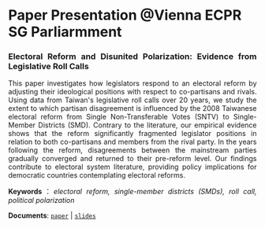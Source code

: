 # Paper Presentation @Vienna ECPR SG Parliarmment




<div style="text-align: justify">

### Electoral Reform and Disunited Polarization: Evidence from Legislative Roll Calls

This paper investigates how legislators respond to an electoral reform by adjusting their ideological positions with respect to co-partisans and rivals. Using data from Taiwan's legislative roll calls over 20 years, we study the extent to which partisan disagreement is influenced by the 2008 Taiwanese electoral reform from Single Non-Transferable Votes (SNTV) to Single-Member Districts (SMD). Contrary to the literature, our empirical evidence shows that the reform significantly fragmented legislator positions in relation to both co-partisans and members from the rival party. In the years following the reform, disagreements between the mainstream parties gradually converged and returned to their pre-reform level. Our findings contribute to electoral system literature, providing policy implications for democratic countries contemplating electoral reforms.

**Keywords**：*electoral reform, single-member districts (SMDs), roll call, political polarization*

**Documents**: [`paper`](https://www.dropbox.com/s/2x8bmb5b1ngai8f/Electoral_Reform_and_Fragmented_Polarisation.pdf?dl=0) |  [`slides`](https://raw.githack.com/davidycliao/ecpr-parliarment/main/erfp-ecpr-parliarment.html#1)

</div>


<p align="center">
<style>
img {
  border: 1px solid #ddd;
  border-radius: 4px;
  padding: 5px;
  width: 150px;
}
</style>

</p>


